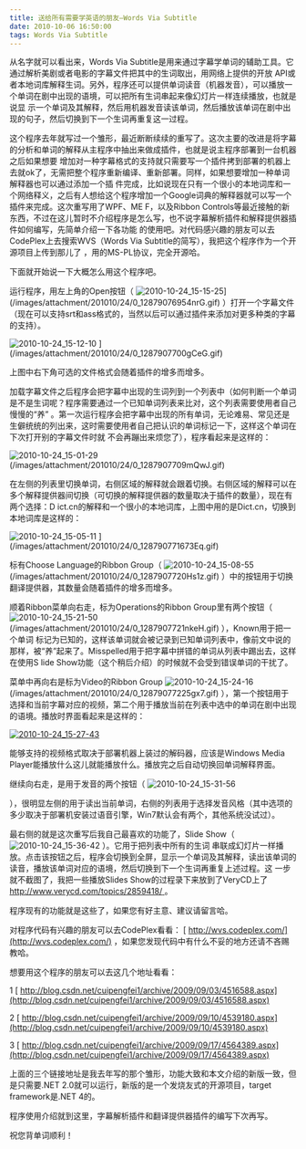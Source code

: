```yaml
---
title: 送给所有需要学英语的朋友—Words Via Subtitle
date: 2010-10-06 16:50:00
tags: Words Via Subtitle
---
```


从名字就可以看出来，Words Via Subtitle是用来通过字幕学单词的辅助工具。它通过解析美剧或者电影的字幕文件把其中的生词取出，用网络上提供的开放
API或者本地词库解释生词。另外，程序还可以提供单词读音（机器发音），可以播放一个单词在剧中出现的语境，可以把所有生词串起来像幻灯片一样连续播放，也就是说显
示一个单词及其解释，然后用机器发音读该单词，然后播放该单词在剧中出现的句子，然后切换到下一个生词再重复这一过程。

这个程序去年就写过一个雏形，最近断断续续的重写了。这次主要的改进是将字幕的分析和单词的解释从主程序中抽出来做成插件，也就是说主程序部署到一台机器之后如果想要
增加对一种字幕格式的支持就只需要写一个插件拷到部署的机器上去就ok了，无需把整个程序重新编译、重新部署。同样，如果想要增加一种单词解释器也可以通过添加一个插
件完成，比如说现在只有一个很小的本地词库和一个网络释义，之后有人想给这个程序增加一个Google词典的解释器就可以写一个插件来完成。这次重写用了WPF、ME
F，以及Ribbon Controls等最近接触的新东西，不过在这儿暂时不介绍程序是怎么写，也不说字幕解析插件和解释提供器插件如何编写，先简单介绍一下各功能
的使用吧。对代码感兴趣的朋友可以去CodePlex上去搜索WVS（Words Via Subtitle的简写），我把这个程序作为一个开源项目上传到那儿了
，用的MS-PL协议，完全开源哈。

下面就开始说一下大概怎么用这个程序吧。

运行程序，用左上角的Open按钮（
![2010-10-24_15-15-25](/images/attachment/201010/24/0_1287907696T90H.gif)](/images/attachment/201010/24/0_12879076954nrG.gif)
）打开一个字幕文件（现在可以支持srt和ass格式的，当然以后可以通过插件来添加对更多种类的字幕的支持）。


![2010-10-24_15-12-10](/images/attachment/201010/24/0_1287907704bdDE.gif) ](/images/attachment/201010/24/0_1287907700gCeG.gif)

上图中右下角可选的文件格式会随着插件的增多而增多。

加载字幕文件之后程序会把字幕中出现的生词列到一个列表中（如何判断一个单词是不是生词呢？程序需要通过一个已知单词列表来比对，这个列表需要使用者自己慢慢的“养”
。第一次运行程序会把字幕中出现的所有单词，无论难易、常见还是生僻统统的列出来，这时需要使用者自己把认识的单词标记一下，这样这个单词在下次打开别的字幕文件时就
不会再蹦出来烦您了），程序看起来是这样的：


![2010-10-24_15-01-29](/images/attachment/201010/24/0_1287907713GtId.gif)(/images/attachment/201010/24/0_1287907709mQwJ.gif)

在左侧的列表里切换单词，右侧区域的解释就会跟着切换。右侧区域的解释可以在多个解释提供器间切换（可切换的解释提供器的数量取决于插件的数量），现在有两个选择：D
ict.cn的解释和一个很小的本地词库，上图中用的是Dict.cn，切换到本地词库是这样的：

![2010-10-24_15-05-11](/images/attachment/201010/24/0_12879077190vv0.gif) ](/images/attachment/201010/24/0_128790771673Eq.gif)

标有Choose Language的Ribbon Group（
![2010-10-24_15-08-55](/images/attachment/201010/24/0_12879077217ns1.gif)(/images/attachment/201010/24/0_1287907720Hs1z.gif)
）中的按钮用于切换翻译提供器，其数量会随着插件的增多而增多。

顺着Ribbon菜单向右走，标为Operations的Ribbon Group里有两个按钮（
![2010-10-24_15-21-50](/images/attachment/201010/24/0_1287907722PB1b.gif)(/images/attachment/201010/24/0_1287907721nkeH.gif)
 ），Known用于把一个单词
标记为已知的，这样该单词就会被记录到已知单词列表中，像前文中说的那样，被“养”起来了。Misspelled用于把字幕中拼错的单词从列表中踢出去，这样在使用S
lide Show功能（这个稍后介绍）的时候就不会受到错误单词的干扰了。

菜单中再向右是标为Video的Ribbon Group
![2010-10-24_15-24-16](/images/attachment/201010/24/0_1287907723rx99.gif)(/images/attachment/201010/24/0_12879077225gx7.gif)
），第一个按钮用于选择和当前字幕对应的视频，第二个用于播放当前在列表中选中的单词在剧中出现的语境。播放时界面看起来是这样的：

[
![2010-10-24_15-27-43](/images/attachment/201010/24/0_1287907732bkhG.gif) ](/images/attachment/201010/24/0_1287907727EHMF.gif)

能够支持的视频格式取决于部署机器上装过的解码器，应该是Windows Media Player能播放什么这儿就能播放什么。播放完之后自动切换回单词解释界面。

继续向右走，是用于发音的两个按钮（
![2010-10-24_15-31-56](/images/attachment/201010/24/0_12879077336SN1.gif)

），很明显左侧的用于读出当前单词，右侧的列表用于选择发音风格（其中选项的多少取决于部署机安装过语音引擎，Win7默认会有两个，其他系统没试过）。

最右侧的就是这次重写后我自己最喜欢的功能了，Slide Show（
![2010-10-24_15-36-42](/images/attachment/201010/24/0_1287907734druS.gif)
 ）。它用于把列表中所有的生词
串联成幻灯片一样播放。点击该按钮之后，程序会切换到全屏，显示一个单词及其解释，读出该单词的读音，播放该单词对应的语境，然后切换到下一个生词再重复上述过程。这
一步就不截图了，我把一些播放Slides Show的过程录下来放到了VeryCD上了 [http://www.verycd.com/topics/2859418/ ](http://www.verycd.com/topics/2859418/)。

程序现有的功能就是这些了，如果您有好主意、建议请留言哈。

对程序代码有兴趣的朋友可以去CodePlex看看： [ http://wvs.codeplex.com/](http://wvs.codeplex.com/) ，如果您发现代码中有什么不妥的地方还请不吝赐教哈。

想要用这个程序的朋友可以去这几个地址看看：

1 [ http://blog.csdn.net/cuipengfei1/archive/2009/09/03/4516588.aspx](http://blog.csdn.net/cuipengfei1/archive/2009/09/03/4516588.aspx)

2 [ http://blog.csdn.net/cuipengfei1/archive/2009/09/10/4539180.aspx](http://blog.csdn.net/cuipengfei1/archive/2009/09/10/4539180.aspx)

3 [ http://blog.csdn.net/cuipengfei1/archive/2009/09/17/4564389.aspx](http://blog.csdn.net/cuipengfei1/archive/2009/09/17/4564389.aspx)

上面的三个链接地址是我去年写的那个雏形，功能大致和本文介绍的新版一致，但是只需要.NET 2.0就可以运行，新版的是一个发烧友式的开源项目，target
framework是.NET 4的。

程序使用介绍就到这里，字幕解析插件和翻译提供器插件的编写下次再写。

祝您背单词顺利！
